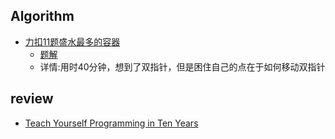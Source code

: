 ## Algorithm
+ [力扣11题盛水最多的容器](https://leetcode-cn.com/problems/container-with-most-water/)  
    + [题解](https://github.com/X-Leonidas/FUCK_LeetCode/blob/main/src/cn/xy/leetcode/middle/array/A0011ContainerWithMostWater.java)
    + 详情:用时40分钟，想到了双指针，但是困住自己的点在于如何移动双指针
## review
+ [Teach Yourself Programming in Ten Years](https://norvig.com/21-days.html)
